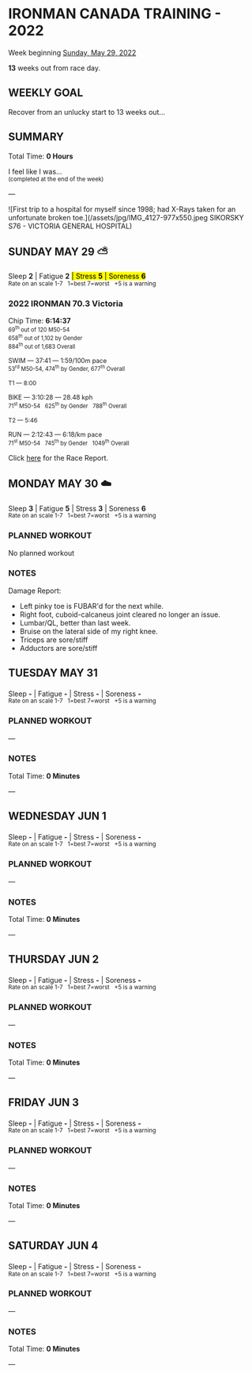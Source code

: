 # IRONMAN CANADA TRAINING - 2022
Week beginning [Sunday, May 29, 2022](javascript:flick('sun');)

**13** weeks out from race day.

## WEEKLY GOAL
Recover from an unlucky start to 13 weeks out...

## SUMMARY
Total Time: **0 Hours**

I feel like I was...
<br /><sup>(completed at the end of the week)</sup>

&mdash;

![First trip to a hospital for myself since 1998; had X-Rays taken for an unfortunate broken toe.](/assets/jpg/IMG_4127-977x550.jpeg SIKORSKY S76 - VICTORIA GENERAL HOSPITAL)

## SUNDAY MAY 29 ⛅️
Sleep **2** | Fatigue **2** <mark>| Stress **5** | Soreness **6** </mark>
<sup><br />Rate on an scale 1-7 &nbsp; 1=best 7=worst &nbsp; +5 is a warning</sup>

### 2022 IRONMAN 70.3 Victoria
Chip Time: **6:14:37**<br />
<span style="font-size:0.8em">
69<sup>th</sup> out of 120 M50-54  
658<sup>th</sup> out of 1,102 by Gender   
884<sup>th</sup> out of 1,683 Overall</span>

<span class="agencyvc" style="font-size:0.9em;">SWIM &mdash; 37:41  &mdash; 1:59/100m pace</span><br />
<span style="font-size:0.8em">53<sup>rd</sup> M50-54, 474<sup>th</sup> by Gender, 677<sup>th</sup> Overall</span>

<span class="agencyvc" style="font-size:0.85em;">T1 &mdash; 8:00</span>

<span class="agencyvc" style="font-size:0.9em;">BIKE &mdash; 3:10:28 &mdash; 28.48 kph</span><br />
<span style="font-size:0.8em">71<sup>st</sup> M50-54 &nbsp; 625<sup>th</sup> by Gender &nbsp; 788<sup>th</sup> Overall</span>

<span class="agencyvc" style="font-size:0.85em;">T2 &mdash; 5:46</span>

<span class="agencyvc" style="font-size:0.9em;">RUN &mdash; 2:12:43 &mdash; 6:18/km pace</span><br />
<span style="font-size:0.8em">71<sup>st</sup> M50-54 &nbsp; 745<sup>th</sup> by Gender &nbsp; 1049<sup>th</sup> Overall</span>

Click [here](/racereports/) for the Race Report.

<!---->
## MONDAY MAY 30 ☁️
Sleep **3** | Fatigue **5** | Stress **3** | Soreness **6**
<sup><br />Rate on an scale 1-7 &nbsp; 1=best 7=worst &nbsp; +5 is a warning</sup>

### PLANNED WORKOUT
No planned workout

### NOTES
Damage Report:

* Left pinky toe is FUBAR'd for the next while.
* Right foot, cuboid-calcaneus joint cleared no longer an issue.
* Lumbar/QL, better than last week.
* Bruise on the lateral side of my right knee.
* Triceps are sore/stiff
* Adductors are sore/stiff

<!---->
## TUESDAY MAY 31
Sleep **-** | Fatigue **-** | Stress **-** | Soreness **-**
<sup><br />Rate on an scale 1-7 &nbsp; 1=best 7=worst &nbsp; +5 is a warning</sup>

### PLANNED WORKOUT
&mdash;  

### NOTES
Total Time: **0 Minutes**

&mdash;  

<!---->
## WEDNESDAY JUN 1
Sleep **-** | Fatigue **-** | Stress **-** | Soreness **-**
<sup><br />Rate on an scale 1-7 &nbsp; 1=best 7=worst &nbsp; +5 is a warning</sup>

### PLANNED WORKOUT
&mdash;  

### NOTES
Total Time: **0 Minutes**

&mdash;  

<!---->
## THURSDAY JUN 2
Sleep **-** | Fatigue **-** | Stress **-** | Soreness **-**
<sup><br />Rate on an scale 1-7 &nbsp; 1=best 7=worst &nbsp; +5 is a warning</sup>

### PLANNED WORKOUT
&mdash;  

### NOTES
Total Time: **0 Minutes**

&mdash;  

<!---->
## FRIDAY JUN 3
Sleep **-** | Fatigue **-** | Stress **-** | Soreness **-**
<sup><br />Rate on an scale 1-7 &nbsp; 1=best 7=worst &nbsp; +5 is a warning</sup>

### PLANNED WORKOUT
&mdash;  

### NOTES
Total Time: **0 Minutes**

&mdash;  

<!---->
## SATURDAY JUN 4
Sleep **-** | Fatigue **-** | Stress **-** | Soreness **-**
<sup><br />Rate on an scale 1-7 &nbsp; 1=best 7=worst &nbsp; +5 is a warning</sup>

### PLANNED WORKOUT
&mdash;  

### NOTES
Total Time: **0 Minutes**

&mdash;  
